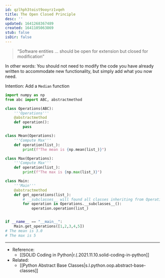 ```yaml
---
id: qzlhph3toist9ooyrz1vqeh
title: The Open Closed Principle
desc: ''
updated: 1641268367489
created: 1641105063869
stub: false
isDir: false
---
```



> “Software entities … should be open for extension but closed for modification”

In other words: You should not need to modify the code you have already written to accommodate new functionality, but simply add what you now need.

Intention: Add a `Median` function

```python
import numpy as np
from abc import ABC, abstractmethod

class Operations(ABC):
    '''Operations'''
    @abstractmethod
    def operation():
        pass

class Mean(Operations):
    '''Compute Max'''
    def operation(list_):
        print(f"The mean is {np.mean(list_)}") 

class Max(Operations):
    '''Compute Max'''
    def operation(list_):
        print(f"The max is {np.max(list_)}") 

class Main:
    '''Main'''
    @abstractmethod
    def get_operations(list_):
        # __subclasses__ will found all classes inheriting from Operations
        for operation in Operations.__subclasses__():
            operation.operation(list_)


if __name__ == "__main__":
    Main.get_operations([1,2,3,4,5])
# The mean is 3.0
# The max is 5
```

---

- Reference:
  - [[SOLID Coding in Python|r.(.2021.11.10.solid-coding-in-python]]
- Related:
  - [[Python Abstract Base Classes|s.l.python.oop.abstract-base-classes]]

